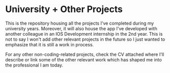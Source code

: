 # University + Other Projects

This is the repository housing all the projects I've completed during my university years. Moreover, it will also house the app I've developed with another colleague in an IOS Development internship in the 2nd year. This is not to say I won't add other relevant projects in the future so I just wanted to emphasize that it is still a work in process.

For any other non-coding-related projects, check the CV attached where I'll describe or link some of the other relevant work which has shaped me into the professional I am today.
